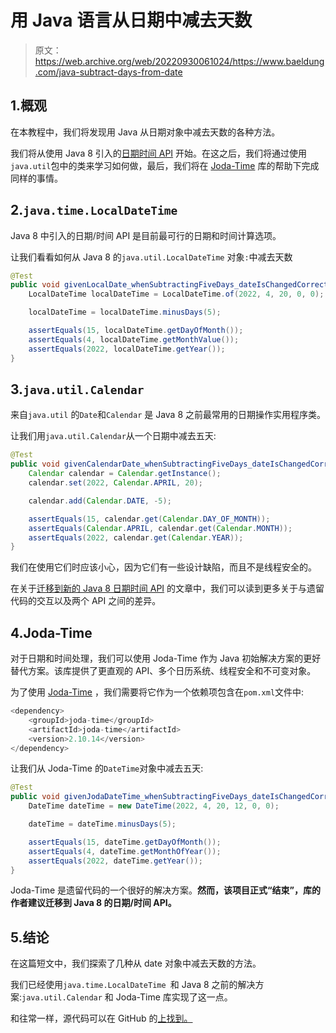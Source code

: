 # 用 Java 语言从日期中减去天数

> 原文：<https://web.archive.org/web/20220930061024/https://www.baeldung.com/java-subtract-days-from-date>

## 1.概观

在本教程中，我们将发现用 Java 从日期对象中减去天数的各种方法。

我们将从使用 Java 8 引入的[日期时间 API](/web/20221208143856/https://www.baeldung.com/java-8-date-time-intro) 开始。在这之后，我们将通过使用`java.util`包中的类来学习如何做，最后，我们将在 [Joda-Time](/web/20221208143856/https://www.baeldung.com/joda-time) 库的帮助下完成同样的事情。

## 2.`java.time.LocalDateTime`

Java 8 中引入的日期/时间 API 是目前最可行的日期和时间计算选项。

让我们看看如何从 Java 8 的`java.util.LocalDateTime` 对象`:`中减去天数

```java
@Test
public void givenLocalDate_whenSubtractingFiveDays_dateIsChangedCorrectly() {
    LocalDateTime localDateTime = LocalDateTime.of(2022, 4, 20, 0, 0);

    localDateTime = localDateTime.minusDays(5);

    assertEquals(15, localDateTime.getDayOfMonth());
    assertEquals(4, localDateTime.getMonthValue());
    assertEquals(2022, localDateTime.getYear());
}
```

## 3.`java.util.Calendar`

来自`java.util` 的`Date`和`Calendar` 是 Java 8 之前最常用的日期操作实用程序类。

让我们用`java.util.Calendar`从一个日期中减去五天:

```java
@Test
public void givenCalendarDate_whenSubtractingFiveDays_dateIsChangedCorrectly() {
    Calendar calendar = Calendar.getInstance();
    calendar.set(2022, Calendar.APRIL, 20);

    calendar.add(Calendar.DATE, -5);

    assertEquals(15, calendar.get(Calendar.DAY_OF_MONTH));
    assertEquals(Calendar.APRIL, calendar.get(Calendar.MONTH));
    assertEquals(2022, calendar.get(Calendar.YEAR));
}
```

我们在使用它们时应该小心，因为它们有一些设计缺陷，而且不是线程安全的。

在关于[迁移到新的 Java 8 日期时间 API](https://web.archive.org/web/20221208143856/https://baeldung.com/migrating-to-java-8-date-time-api) 的文章中，我们可以读到更多关于与遗留代码的交互以及两个 API 之间的差异。

## 4.Joda-Time

对于日期和时间处理，我们可以使用 Joda-Time 作为 Java 初始解决方案的更好替代方案。该库提供了更直观的 API、多个日历系统、线程安全和不可变对象。

为了使用 [Joda-Time](https://web.archive.org/web/20221208143856/https://search.maven.org/search?q=g:joda-time%20AND%20a:joda-time) ，我们需要将它作为一个依赖项包含在`pom.xml`文件中:

```java
<dependency>
    <groupId>joda-time</groupId>
    <artifactId>joda-time</artifactId>
    <version>2.10.14</version>
</dependency>
```

让我们从 Joda-Time 的`DateTime`对象中减去五天:

```java
@Test
public void givenJodaDateTime_whenSubtractingFiveDays_dateIsChangedCorrectly() {
    DateTime dateTime = new DateTime(2022, 4, 20, 12, 0, 0);

    dateTime = dateTime.minusDays(5);

    assertEquals(15, dateTime.getDayOfMonth());
    assertEquals(4, dateTime.getMonthOfYear());
    assertEquals(2022, dateTime.getYear());
} 
```

Joda-Time 是遗留代码的一个很好的解决方案。**然而，该项目正式“结束”，库的作者建议迁移到 Java 8 的日期/时间 API。**

## 5.结论

在这篇短文中，我们探索了几种从 date 对象中减去天数的方法。

我们已经使用`java.time.LocalDateTime `和 Java 8 之前的解决方案:`java.util.Calendar` 和 Joda-Time 库实现了这一点。

和往常一样，源代码可以在 GitHub 的[上找到。](https://web.archive.org/web/20221208143856/https://github.com/eugenp/tutorials/tree/master/core-java-modules/core-java-date-operations-2)